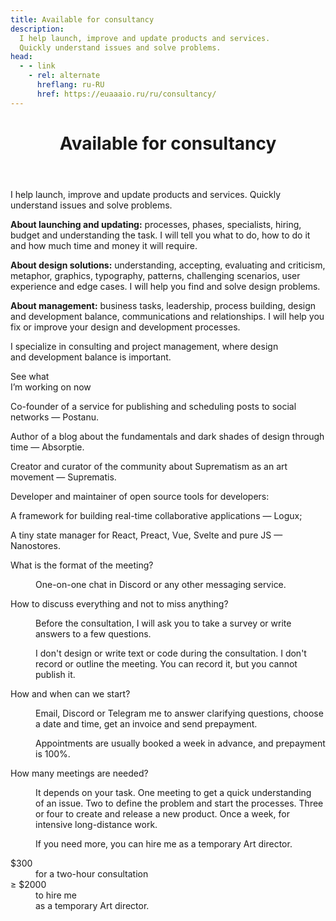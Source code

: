 ```yaml
---
title: Available for consultancy
description:
  I help launch, improve and update products and services.
  Quickly understand issues and solve problems.
head:
  - - link
    - rel: alternate
      hreflang: ru-RU
      href: https://euaaaio.ru/ru/consultancy/
---
```


<div class="consultancy">
	<header class="consultancy__header g">
		<h1 class="consultancy__title">Available for consultancy</h1>
	</header>
	<section class="consultancy__section g" id="about">
		<p class="preview">
			I help launch, improve and update products and services.
			Quickly understand issues and solve problems.
		</p>
		<p class="article__enumeration">
			<strong>About launching and updating:</strong>
			<span>processes, phases, specialists, hiring, budget and understanding the task. I will tell you what to do, how to do it and how much time and money it will require.</span>
		</p>
		<p class="article__enumeration">
			<strong>About design solutions:</strong>
			<span>understanding, accepting, evaluating and criticism, metaphor, graphics, typography, patterns, challenging scenarios, user experience and edge cases. I will help you find and solve design problems.</span>
		</p>
		<p class="article__enumeration">
			<strong>About management:</strong>
			<span>business tasks, leadership, process building, design and development balance, communications and relationships. I will help you fix or improve your design and development processes.</span>
		</p>
	</section>
	<section class="consultancy__section g" id="who">
		<p class="p about">I specialize in consulting and project management, where design and development balance is important.</p>
		<e-link-preview class="now" href="/now/">See what <br>I’m working on now</e-link-preview>
		<div class="details">
			<p class="p">Co-founder of a service for publishing and scheduling posts to social networks — <e-link-external href="https://postanu.com">Postanu</e-link-external>.</p>
			<p class="p">Author of a blog about the fundamentals and dark shades of design through time — <e-link-external href="https://absorptie.cc">Absorptie</e-link-external>.</p>
			<p class="p">Creator and curator of the community about Suprematism as an art movement — <e-link-external href="https://suprematist.cc">Suprematis</e-link-external>.</p>
			<p class="p">Developer and maintainer of open source tools for developers:</p>
			<p class="p">A framework for building real-time collaborative applications — <e-link-external href="https://github.com/logux">Logux</e-link-external>;</p>
			<p class="p">A tiny state manager for React, Preact, Vue, Svelte and pure JS — <e-link-external href="https://github.com/nanostores">Nanostores</e-link-external>.</p>
		</div>
	</section>
	<section class="consultancy__section g" id="questions">
		<dl>
			<dt>What is the format of the meeting?</dt>
			<dd>
				<p>One-on-one chat in Discord or any other messaging service.</p>
			</dd>
			<dt>How to discuss everything and not to miss anything?</dt>
			<dd>
				<p>Before the consultation, I will ask you to take a survey or write answers to a few questions.</p>
				<p>I don't design or write text or code during the consultation. I don't record or outline the meeting. You can record it, but you cannot publish it.</p>
			</dd>
			<dt>How and when can we start?</dt>
			<dd>
				<p>Email, Discord or Telegram me to answer clarifying questions, choose a date and time, get an invoice and send prepayment.</p>
				<p>Appointments are usually booked a week in advance, and prepayment is 100%.</p>
			</dd>
			<dt>How many meetings are needed?</dt>
			<dd>
				<p>It depends on your task. One meeting to get a quick understanding of an issue. Two to define the problem and start the processes. Three or four to create and release a new product. Once a week, for intensive long-distance work.</p>
				<p>If you need more, you can hire me as a temporary Art director.</p>
			</dd>
		</dl>
	</section>
	<section class="consultancy__section g" id="pricing">
		<dl>
			<div>
				<dt>$300</dt>
				<dd>for a two-hour consultation</dd>
			</div>
			<div>
				<dt>≥ $2000</dt>
				<dd>to hire me <br>as a temporary Art director.</dd>
			</div>
		</dl>
	</section>
</div>

<style lang="stylus" scoped>
.consultancy
	display: grid

	@media (max-width: 736px)
		margin-top: 220px

.consultancy__header
	position: sticky
	top: 10px
	z-index: -1
	grid-auto-rows: max-content

	@media (max-width: 736px)
		position: sticky
		align-items: flex-end

.consultancy__title
	grid-column: j / span 2
	font-weight: bold

.consultancy__section
	grid-auto-rows: minmax(60px, auto)

	&:not(:first-of-type)
		padding-top: 310px

		@media (max-width: 736px)
			padding-top: 240px

	> *
		grid-column: j / span 2

#preview
	@media (max-width: 736px)
		padding-top: 300px

#about
	gap: 120px 20px

	@media (max-width: 736px)
		gap: 120px 0

	.preview
		height: 160px

		@media (max-width: 736px)
			height: 200px

#who
	.p:first-letter
		padding-left: 30px

	.about
		grid-row-end: span 7

		@media (max-width: 736px)
			grid-row-end: inherit
			margin-bottom: 240px

	.now
		grid-area: 4 / e / span 2

		@media (max-width: 736px)
			grid-row: auto
			grid-column: j
			margin-bottom: 120px

	.details
		> p
			padding-bottom: 0px

		> p:nth-child(1), p:nth-child(3)
			padding-bottom: 60px

		> p:nth-child(2)
			padding-bottom: 20px

#questions
	dl
		display: grid
		grid-template-columns: repeat(4, 1fr)
		grid-column: h / span 4
		gap: 60px 20px

		@media (max-width: 736px)
			display: flex
			flex-direction: column
			grid-column: j / span 2
			gap: 0px

		dt
			grid-column: 1

			@media (max-width: 736px)
				padding-bottom: 20px
				font-weight: 700

				&:not(:first-of-type)
					padding-top: 120px

		dd
			grid-column: 3 / 5
			color: inherit

		p:first-letter
			padding-left: 30px

#pricing
	dl
		display: grid
		grid-column-end: span 3
		gap: 120px

		dt
			font-size: 60px
			font-weight: 600

			@media (max-width: 736px)
				font-size: 11vw

.article__enumeration
	> strong
		display: block
		padding-bottom: 20px

	> span
		display: block

		&:first-letter
			padding-left: 150px

			@media (max-width: 1440px)
				padding-left: 30px
</style>
